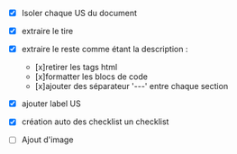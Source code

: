 
- [x] Isoler chaque US du document
- [x] extraire le tire
- [x] extraire le reste comme étant la description :
  - [x]retirer les tags html
  - [x]formatter les blocs de code
  - [x]ajouter des séparateur '---' entre chaque section

- [x] ajouter label US 
- [x] création auto des checklist un checklist 
- [ ] Ajout d'image
